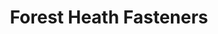 ---
title: "Forest Heath Fasteners"
url: /bury-st-edmunds/forest-heath-fasteners/
shop: hardware
---